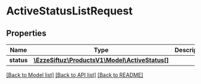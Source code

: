 # ActiveStatusListRequest

## Properties
Name | Type | Description | Notes
------------ | ------------- | ------------- | -------------
**status** | [**\EzzeSiftuz\ProductsV1\Model\ActiveStatus[]**](ActiveStatus.md) |  | [optional] 

[[Back to Model list]](../../README.md#documentation-for-models) [[Back to API list]](../../README.md#documentation-for-api-endpoints) [[Back to README]](../../README.md)

